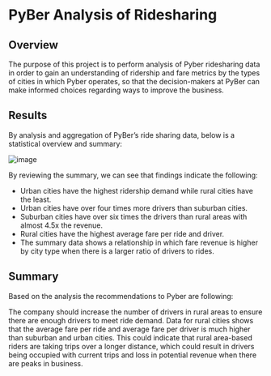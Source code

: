 # PyBer Analysis of Ridesharing

## Overview 
The purpose of this project is to perform analysis of Pyber ridesharing data in order to gain an understanding of ridership and fare metrics by the types of cities in which Pyber operates, so that the decision-makers at PyBer can make informed choices regarding ways to improve the business.

## Results 
By analysis and aggregation of PyBer’s ride sharing data, below is a statistical overview and summary: 

![image](https://user-images.githubusercontent.com/111802162/192898438-b3e94153-8b2b-4daf-9b04-49f4e9f5e6de.png)




By reviewing the summary, we can see that findings indicate the following:

- Urban cities have the highest ridership demand while rural cities have the least.
- Urban cities have over four times more drivers than suburban cities.
- Suburban cities have over six times the drivers than rural areas with almost 4.5x the revenue.
- Rural cities have the highest average fare per ride and driver. 
- The summary data shows a relationship in which fare revenue is higher by city type when there is a larger ratio of drivers to rides. 

## Summary

Based on the analysis the recommendations to Pyber are following: 

The company should increase the number of drivers in rural areas to ensure there are enough drivers to meet ride demand. Data for rural cities shows that the average fare per ride and average fare per driver is much higher than suburban and urban cities. This could indicate that rural area-based riders are taking trips over a longer distance, which could result in drivers being occupied with current trips and loss in potential revenue when there are peaks in business.
